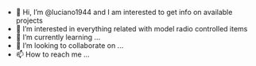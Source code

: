 - 👋 Hi, I’m @luciano1944 and I am interested to get info on available projects
- 👀 I’m interested in everything related with model radio controlled items
- 🌱 I’m currently learning ...
- 💞️ I’m looking to collaborate on ...
- 📫 How to reach me ...

<!---
luciano1944/luciano1944 is a ✨ special ✨ repository because its `README.md` (this file) appears on your GitHub profile.
You can click the Preview link to take a look at your changes.
--->
